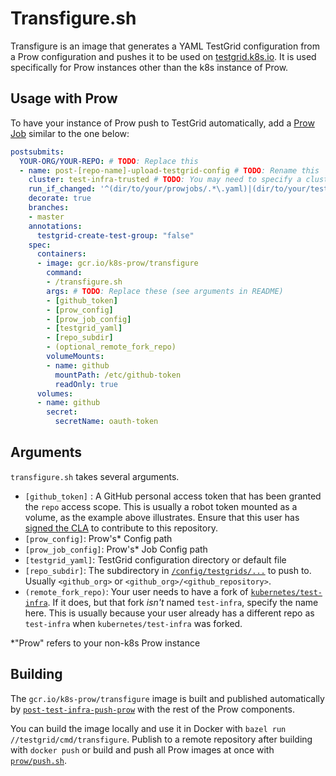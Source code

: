 # Transfigure.sh

Transfigure is an image that generates a YAML TestGrid configuration from a Prow configuration and pushes it to be used on [testgrid.k8s.io].
It is used specifically for Prow instances other than the k8s instance of Prow.

## Usage with Prow

To have your instance of Prow push to TestGrid automatically, add a [Prow Job](/prow/jobs.md)
similar to the one below:
```yaml
postsubmits:
  YOUR-ORG/YOUR-REPO: # TODO: Replace this
  - name: post-[repo-name]-upload-testgrid-config # TODO: Rename this 
    cluster: test-infra-trusted # TODO: You may need to specify a cluster, depending on your Prow config
    run_if_changed: '^(dir/to/your/prowjobs/.*\.yaml)|(dir/to/your/testgrid/default\.yaml)$' # TODO: Replace this
    decorate: true
    branches:
    - master
    annotations:
      testgrid-create-test-group: "false"
    spec:
      containers:
      - image: gcr.io/k8s-prow/transfigure
        command:
        - /transfigure.sh
        args: # TODO: Replace these (see arguments in README)
        - [github_token]
        - [prow_config]
        - [prow_job_config]
        - [testgrid_yaml]
        - [repo_subdir]
        - (optional_remote_fork_repo)
        volumeMounts:
        - name: github
          mountPath: /etc/github-token
          readOnly: true
      volumes:
      - name: github
        secret:
          secretName: oauth-token
```

## Arguments

`transfigure.sh` takes several arguments.

* `[github_token]` : A GitHub personal access token that has been granted the `repo` access scope.
  This is usually a robot token mounted as a volume, as the example above illustrates.
  Ensure that this user has [signed the CLA](https://github.com/kubernetes/community/blob/master/CLA.md#the-contributor-license-agreement)
  to contribute to this repository.
* `[prow_config]`: Prow's\* Config path
* `[prow_job_config]`: Prow's\* Job Config path
* `[testgrid_yaml]`: TestGrid configuration directory or default file
* `[repo_subdir]`: The subdirectory in [`/config/testgrids/...`](/config/testgrids) to push to.
  Usually `<github_org>` or `<github_org>/<github_repository>`.
* `(remote_fork_repo)`: Your user needs to have a fork of
  [`kubernetes/test-infra`](/). If it does, but that fork _isn't_ named `test-infra`,
  specify the name here. This is usually because your user already has a
  different repo as `test-infra` when `kubernetes/test-infra` was forked.

\*"Prow" refers to your non-k8s Prow instance

## Building

The `gcr.io/k8s-prow/transfigure` image is built and published automatically by [`post-test-infra-push-prow`](https://github.com/kubernetes/test-infra/blob/9a939de10fa72af415eb1e628345b7d16c1f0be0/config/jobs/kubernetes/test-infra/test-infra-trusted.yaml#L118-L143) with the rest of the Prow components.

You can build the image locally and use it in Docker with `bazel run //testgrid/cmd/transfigure`. Publish to a remote repository after building with `docker push` or build and push all Prow images at once with [`prow/push.sh`](/prow/push.sh).

[testgrid.k8s.io]: (https://testgrid.k8s.io/)
